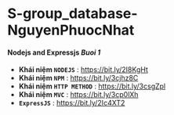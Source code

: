 # S-group_database-NguyenPhuocNhat
#### Nodejs and Expressjs *Buoi 1*
- **Khái niệm `NODEJS`** : https://bit.ly/2I8KgHt
- **Khái niệm `NPM`** :  https://bit.ly/3cjhz8C
- **Khái niệm `HTTP METHOD`** :  https://bit.ly/3csgZpl
- **Khái niệm `MVC`** : https://bit.ly/3cp0lXh
- **`ExpressJS`** :   https://bit.ly/2Ic4XT2
